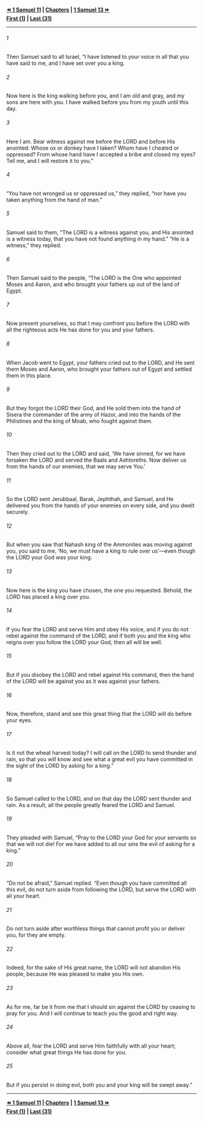   
**[⏪ 1 Samuel 11](./1%20Samuel%2011.md) | [Chapters](./_index.md) | [1 Samuel 13 ⏩](./1%20Samuel%2013.md)**  
**[First (1)](./1%20Samuel%201.md) | [Last (31)](./1%20Samuel%2031.md)**  
  
---  
  
###### 1  
Then Samuel said to all Israel, “I have listened to your voice in all that you have said to me, and I have set over you a king.  
  
###### 2  
Now here is the king walking before you, and I am old and gray, and my sons are here with you. I have walked before you from my youth until this day.  
  
###### 3  
Here I am. Bear witness against me before the LORD and before His anointed: Whose ox or donkey have I taken? Whom have I cheated or oppressed? From whose hand have I accepted a bribe and closed my eyes? Tell me, and I will restore it to you.”  
  
###### 4  
“You have not wronged us or oppressed us,” they replied, “nor have you taken anything from the hand of man.”  
  
###### 5  
Samuel said to them, “The LORD is a witness against you, and His anointed is a witness today, that you have not found anything in my hand.” “He is a witness,” they replied.  
  
###### 6  
Then Samuel said to the people, “The LORD is the One who appointed Moses and Aaron, and who brought your fathers up out of the land of Egypt.  
  
###### 7  
Now present yourselves, so that I may confront you before the LORD with all the righteous acts He has done for you and your fathers.  
  
###### 8  
When Jacob went to Egypt, your fathers cried out to the LORD, and He sent them Moses and Aaron, who brought your fathers out of Egypt and settled them in this place.  
  
###### 9  
But they forgot the LORD their God, and He sold them into the hand of Sisera the commander of the army of Hazor, and into the hands of the Philistines and the king of Moab, who fought against them.  
  
###### 10  
Then they cried out to the LORD and said, ‘We have sinned, for we have forsaken the LORD and served the Baals and Ashtoreths. Now deliver us from the hands of our enemies, that we may serve You.’  
  
###### 11  
So the LORD sent Jerubbaal, Barak, Jephthah, and Samuel, and He delivered you from the hands of your enemies on every side, and you dwelt securely.  
  
###### 12  
But when you saw that Nahash king of the Ammonites was moving against you, you said to me, ‘No, we must have a king to rule over us’—even though the LORD your God was your king.  
  
###### 13  
Now here is the king you have chosen, the one you requested. Behold, the LORD has placed a king over you.  
  
###### 14  
If you fear the LORD and serve Him and obey His voice, and if you do not rebel against the command of the LORD, and if both you and the king who reigns over you follow the LORD your God, then all will be well.  
  
###### 15  
But if you disobey the LORD and rebel against His command, then the hand of the LORD will be against you as it was against your fathers.  
  
###### 16  
Now, therefore, stand and see this great thing that the LORD will do before your eyes.  
  
###### 17  
Is it not the wheat harvest today? I will call on the LORD to send thunder and rain, so that you will know and see what a great evil you have committed in the sight of the LORD by asking for a king.”  
  
###### 18  
So Samuel called to the LORD, and on that day the LORD sent thunder and rain. As a result, all the people greatly feared the LORD and Samuel.  
  
###### 19  
They pleaded with Samuel, “Pray to the LORD your God for your servants so that we will not die! For we have added to all our sins the evil of asking for a king.”  
  
###### 20  
“Do not be afraid,” Samuel replied. “Even though you have committed all this evil, do not turn aside from following the LORD, but serve the LORD with all your heart.  
  
###### 21  
Do not turn aside after worthless things that cannot profit you or deliver you, for they are empty.  
  
###### 22  
Indeed, for the sake of His great name, the LORD will not abandon His people, because He was pleased to make you His own.  
  
###### 23  
As for me, far be it from me that I should sin against the LORD by ceasing to pray for you. And I will continue to teach you the good and right way.  
  
###### 24  
Above all, fear the LORD and serve Him faithfully with all your heart; consider what great things He has done for you.  
  
###### 25  
But if you persist in doing evil, both you and your king will be swept away.”  
  
  
---  
  
**[⏪ 1 Samuel 11](./1%20Samuel%2011.md) | [Chapters](./_index.md) | [1 Samuel 13 ⏩](./1%20Samuel%2013.md)**  
**[First (1)](./1%20Samuel%201.md) | [Last (31)](./1%20Samuel%2031.md)**  
  
